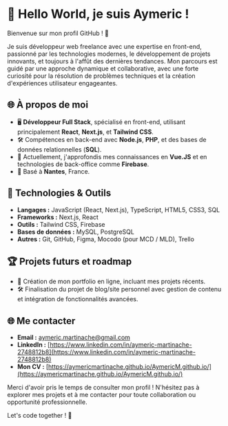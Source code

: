 # 👋 Hello World, je suis Aymeric !

Bienvenue sur mon profil GitHub ! 🚀

Je suis développeur web freelance avec une expertise en front-end, passionné par les technologies modernes, le développement de projets innovants, et toujours à l'affût des dernières tendances. Mon parcours est guidé par une approche dynamique et collaborative, avec une forte curiosité pour la résolution de problèmes techniques et la création d'expériences utilisateur engageantes.

## 🌐 À propos de moi

- 🖥️ **Développeur Full Stack**, spécialisé en front-end, utilisant principalement **React**, **Next.js**, et **Tailwind CSS**.
- 🛠️ Compétences en back-end avec **Node.js**, **PHP**, et des bases de données relationnelles (**SQL**).
- 🌱 Actuellement, j'approfondis mes connaissances en **Vue.JS** et en technologies de back-office comme **Firebase**.
- 🏡 Basé à **Nantes**, France.

## 🔧 Technologies & Outils

- **Langages :** JavaScript (React, Next.js), TypeScript, HTML5, CSS3, SQL
- **Frameworks :** Next.js, React
- **Outils :** Tailwind CSS, Firebase
- **Bases de données :** MySQL, PostgreSQL
- **Autres :** Git, GitHub, Figma, Mocodo (pour MCD / MLD), Trello

## 🏆 Projets futurs et roadmap

- 🚧 Création de mon portfolio en ligne, incluant mes projets récents.
- 🛠️ Finalisation du projet de blog/site personnel avec gestion de contenu et intégration de fonctionnalités avancées.

## 🌐 Me contacter

- **Email :** [aymeric.martinache@gmail.com](mailto:aymeric.martinache@gmail.com)
- **LinkedIn :** [https://www.linkedin.com/in/aymeric-martinache-2748812b8](https://www.linkedin.com/in/aymeric-martinache-2748812b8)
- **Mon CV :** [https://aymericmartinache.github.io/AymericM.github.io/](https://aymericmartinache.github.io/AymericM.github.io/)

Merci d'avoir pris le temps de consulter mon profil ! N'hésitez pas à explorer mes projets et à me contacter pour toute collaboration ou opportunité professionnelle. 

Let's code together ! 🚀

